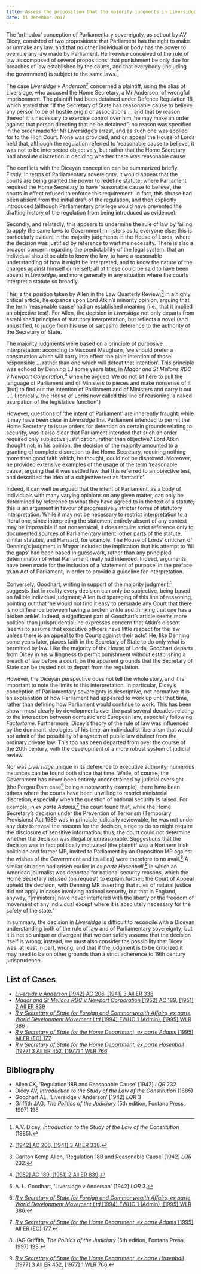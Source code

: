 ```yaml
---
title: Assess the proposition that the majority judgments in Liversidge v Anderson were wholly subversive of the principles both of the rule of law and the sovereignty of Parliament as Dicey would have understood them
date: 11 December 2017
---
```


The ‘orthodox’ conception of Parliamentary sovereignty, as set out by AV Dicey, consisted of two propositions: that Parliament has the right to make or unmake any law, and that no other individual or body has the power to overrule any law made by Parliament. He likewise conceived of the rule of law as composed of several propositions: that punishment be only due for breaches of law established by the courts, and that everybody (including the government) is subject to the same laws.[^1]

The case _Liversidge v Anderson_[^2] concerned a plaintiff, using the alias of Liversidge, who accused the Home Secretary, a Mr Anderson, of wrongful imprisonment. The plaintiff had been detained under Defence Regulation 18, which stated that “If the Secretary of State has reasonable cause to believe any person to be of hostile origin or associations … and that by reason thereof it is necessary to exercise control over him, he may make an order against that person directing that he be detained”; no reason was specified in the order made for Mr Liversidge’s arrest, and as such one was applied for to the High Court. None was provided, and on appeal the House of Lords held that, although the regulation referred to ‘reasonable cause to believe’, it was not to be interpreted objectively, but rather that the Home Secretary had absolute discretion in deciding whether there was reasonable cause.

The conflicts with the Diceyan conception can be summarized briefly. Firstly, in terms of Parliamentary sovereignty, it would appear that the courts are being granted the power to redefine statute; where Parliament required the Home Secretary to have ‘reasonable cause to believe’, the courts in effect refused to enforce this requirement. In fact, this phrase had been absent from the initial draft of the regulation, and then explicitly introduced (although Parliamentary privilege would have prevented the drafting history of the regulation from being introduced as evidence).

Secondly, and relatedly, this appears to undermine the rule of law by failing to apply the same laws to Government ministers as to everyone else; this is particularly evident in the majority judgments in the House of Lords, where the decision was justified by reference to wartime necessity. There is also a broader concern regarding the predictability of the legal system: that an individual should be able to know the law, to have a reasonable understanding of how it might be interpreted, and to know the nature of the charges against himself or herself; all of these could be said to have been absent in _Liversidge_, and more generally in any situation where the courts interpret a statute so broadly.

This is the position taken by Allen in the Law Quarterly Review;[^3] in a highly critical article, he expands upon Lord Atkin’s minority opinion, arguing that the term ‘reasonable cause’ had an established meaning (i.e., that it implied an objective test). For Allen, the decision in _Liversidge_ not only departs from established principles of statutory interpretation, but reflects a novel (and unjustified, to judge from his use of sarcasm) deference to the authority of the Secretary of State.

The majority judgments were based on a principle of purposive interpretation: according to Viscount Maugham, ‘we should prefer a construction which will carry into effect the plain intention of those responsible … rather than one which will defeat that intention’. This principle was echoed by Denning LJ some years later, in _Magor and St Mellons RDC v Newport Corporation_,[^4] when he argued ‘We do not sit here to pull the language of Parliament and of Ministers to pieces and make nonsense of it [but] to find out the intention of Parliament and of Ministers and carry it out …’. (Ironically, the House of Lords now called this line of reasoning ‘a naked usurpation of the legislative function’.)

However, questions of ‘the intent of Parliament’ are inherently fraught: while it may have been clear in _Liversidge_ that Parliament intended to permit the Home Secretary to issue orders for detention on certain grounds relating to security, was it also clear that Parliament intended that such an order required only subjective justification, rather than objective? Lord Atkin thought not; in his opinion, the decision of the majority amounted to a granting of complete discretion to the Home Secretary, requiring nothing more than good faith which, he thought, could not be disproved. Moreover, he provided extensive examples of the usage of the term ‘reasonable cause’, arguing that it was settled law that this referred to an objective test, and described the idea of a subjective test as ‘fantastic’.

Indeed, it can well be argued that the intent of Parliament, as a body of individuals with many varying opinions on any given matter, can only be determined by reference to what they have agreed to in the text of a statute; this is an argument in favour of progressively stricter forms of statutory interpretation. While it may not be necessary to restrict interpretation to a literal one, since interpreting the statement entirely absent of any context may be impossible if not nonsensical, it does require strict reference only to documented sources of Parliamentary intent: other parts of the statute, similar statutes, and Hansard, for example. The House of Lords’ criticism of Denning’s judgment in _Magor_ included the implication that his attempt to ‘fill the gaps’ had been based in guesswork, rather than any principled determination of what Parliament really had intended. Indeed, arguments have been made for the inclusion of a ‘statement of purpose’ in the preface to an Act of Parliament, in order to provide a guideline for interpretation.

Conversely, Goodhart, writing in support of the majority judgment,[^5] suggests that in reality every decision can only be subjective, being based on fallible individual judgment; Allen is disparaging of this line of reasoning, pointing out that ‘he would not find it easy to persuade any Court that there is no difference between having a broken ankle and thinking that one has a broken ankle’. Indeed, a significant part of Goodhart’s article seems more political than jurisprudential; he expresses concern that Atkin’s dissent ‘seems to assume that executive officers have little respect for the law unless there is an appeal to the Courts against their acts’. He, like Denning some years later, places faith in the Secretary of State to do only what is permitted by law. Like the majority of the House of Lords, Goodhart departs from Dicey in his willingness to permit punishment without establishing a breach of law before a court, on the apparent grounds that the Secretary of State can be trusted not to depart from the regulation.

However, the Diceyan perspective does not tell the whole story, and it is important to note the limits to this interpretation. In particular, Dicey’s conception of Parliamentary sovereignty is descriptive, not normative: it is an explanation of how Parliament had appeared to work up until that time, rather than defining how Parliament would continue to work. This has been shown most clearly by developments over the past several decades relating to the interaction between domestic and European law, especially following _Factortame_. Furthermore, Dicey’s theory of the rule of law was influenced by the dominant ideologies of his time, an individualist liberalism that would not admit of the possibility of a system of public law distinct from the ordinary private law. This too has been departed from over the course of the 20th century, with the development of a more robust system of judicial review.

Nor was _Liversidge_ unique in its deference to executive authority; numerous instances can be found both since that time. While, of course, the Government has never been entirely unconstrained by judicial oversight (the Pergau Dam case[^6] being a noteworthy example), there have been others where the courts have been unwilling to restrict ministerial discretion, especially when the question of national security is raised. For example, in _ex parte Adams_,[^7] the court found that, while the Home Secretary’s decision under the Prevention of Terrorism (Temporary Provisions) Act 1989 was in principle judicially reviewable, he was not under any duty to reveal the reasons for the decision, since to do so might require the disclosure of sensitive information; thus, the court could not determine whether the decision was illegal or unreasonable. Suggestions that the decision was in fact politically motivated (the plaintiff was a Northern Irish politician and former MP, invited to Parliament by an Opposition MP against the wishes of the Government and its allies) were therefore to no avail.[^8] A similar situation had arisen earlier in _ex parte Hosenball_,[^9] in which an American journalist was deported for national security reasons, which the Home Secretary refused (on request) to explain further; the Court of Appeal upheld the decision, with Denning MR asserting that rules of natural justice did not apply in cases involving national security, but that in England, anyway, “[ministers] have never interfered with the liberty or the freedom of movement of any individual except where it is absolutely necessary for the safety of the state.”

In summary, the decision in _Liversidge_ is difficult to reconcile with a Diceyan understanding both of the rule of law and of Parliamentary sovereignty; but it is not so unique or divergent that we can safely assume that the decision itself is wrong; instead, we must also consider the possibility that Dicey was, at least in part, wrong, and that if the judgment is to be criticized it may need to be on other grounds than a strict adherence to 19th century jurisprudence.

[^1]: A.V. Dicey, *Introduction to the Study of the Law of the Constitution* (1885).
[^2]: [[1942] AC 206, [1941] 3 All ER 338][1].
[^3]: Carlton Kemp Allen, ‘Regulation 18B and Reasonable Cause’ [1942] _LQR_ 232.
[^4]: [[1952] AC 189, [1951] 2 All ER 839][2].
[^5]: A. L. Goodhart, ‘Liversidge v Anderson’ [1942] _LQR_ 3.
[^6]: [_R v Secretary of State for Foreign and Commonwealth Affairs, ex parte World Development Movement Ltd_ [1994] EWHC 1 (Admin), [1995] WLR 386][3].
[^7]: [_R v Secretary of State for the Home Department, ex parte Adams_ [1995] All ER (EC) 177][4].
[^8]: JAG Griffith, _The Politics of the Judiciary_ (5th edition, Fontana Press, 1997) 198.
[^9]: [_R v Secretary of State for the Home Department, ex parte Hosenball_ [1977] 3 All ER 452, [1977] 1 WLR 766][5].

## List of Cases

- [_Liverside v Anderson_ [1942] AC 206, [1941] 3 All ER 338][1]
- [_Magor and St Mellons RDC v Newport Corporation_ [1952] AC 189, [1951] 2 All ER 839][2]
- [_R v Secretary of State for Foreign and Commonwealth Affairs, ex parte World Development Movement Ltd_ [1994] EWHC 1 (Admin), [1995] WLR 386][3]
- [_R v Secretary of State for the Home Department, ex parte Adams_ [1995] All ER (EC) 177][4]
- [_R v Secretary of State for the Home Department, ex parte Hosenball_ [1977] 3 All ER 452, [1977] 1 WLR 766][5]

## Bibliography

- Allen CK, ‘Regulation 18B and Reasonable Cause’ [1942] _LQR_ 232
- Dicey AV, *Introduction to the Study of the Law of the Constitution* (1885)
- Goodhart AL, ‘Liversidge v Anderson’ [1942] _LQR_ 3
- Griffith JAG, _The Politics of the Judiciary_ (5th edition, Fontana Press, 1997) 198

[1]: https://swarb.co.uk/liversidge-v-sir-john-anderson-hl-3-nov-1941/
[2]: https://swarb.co.uk/magor-and-st-mellons-rural-district-council-v-newport-corporaion-hl-1951/
[3]: https://swarb.co.uk/regina-v-secretary-of-state-for-foreign-affairs-ex-parte-the-world-development-movement-ltd-admn-10-nov-1994/
[4]: https://swarb.co.uk/regina-v-secretary-of-state-for-home-dept-ex-parte-adams-qbd-10-aug-1994/
[5]: https://swarb.co.uk/regina-v-home-secretary-ex-parte-hosenball-CA-1977/
